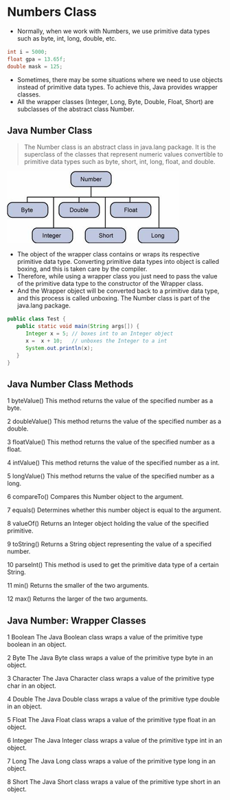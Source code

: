 # Numbers Class

- Normally, when we work with Numbers, we use primitive data types such as byte, int, long, double, etc.

```java
int i = 5000;
float gpa = 13.65f;
double mask = 125;
```

- Sometimes, there may be some situations where we need to use objects instead of primitive data types. To achieve this, Java provides wrapper classes.
- All the wrapper classes (Integer, Long, Byte, Double, Float, Short) are subclasses of the abstract class Number.

## Java Number Class

> The Number class is an abstract class in java.lang package. It is the superclass of the classes that represent numeric values convertible to primitive data types such as byte, short, int, long, float, and double.

![alt text](image.png)

- The object of the wrapper class contains or wraps its respective primitive data type. Converting primitive data types into object is called boxing, and this is taken care by the compiler. 
- Therefore, while using a wrapper class you just need to pass the value of the primitive data type to the constructor of the Wrapper class.
- And the Wrapper object will be converted back to a primitive data type, and this process is called unboxing. The Number class is part of the java.lang package.


```java
public class Test {
   public static void main(String args[]) {
      Integer x = 5; // boxes int to an Integer object
      x =  x + 10;   // unboxes the Integer to a int
      System.out.println(x); 
   }
}
```

## Java Number Class Methods

1	byteValue()
This method returns the value of the specified number as a byte.

2	doubleValue()
This method returns the value of the specified number as a double.

3	floatValue()
This method returns the value of the specified number as a float.

4   intValue()
This method returns the value of the specified number as a int.

5   longValue()
This method returns the value of the specified number as a long.

6	compareTo()
Compares this Number object to the argument.

7	equals()
Determines whether this number object is equal to the argument.

8	valueOf()
Returns an Integer object holding the value of the specified primitive.

9	toString()
Returns a String object representing the value of a specified number.

10	parseInt()
This method is used to get the primitive data type of a certain String.

11	min()
Returns the smaller of the two arguments.

12	max()
Returns the larger of the two arguments.

## Java Number: Wrapper Classes

1   Boolean
The Java Boolean class wraps a value of the primitive type boolean in an object.

2	Byte
The Java Byte class wraps a value of the primitive type byte in an object.

3	Character
The Java Character class wraps a value of the primitive type char in an object.

4	Double
The Java Double class wraps a value of the primitive type double in an object.

5	Float
The Java Float class wraps a value of the primitive type float in an object.

6	Integer
The Java Integer class wraps a value of the primitive type int in an object.

7	Long
The Java Long class wraps a value of the primitive type long in an object.

8	Short
The Java Short class wraps a value of the primitive type short in an object.